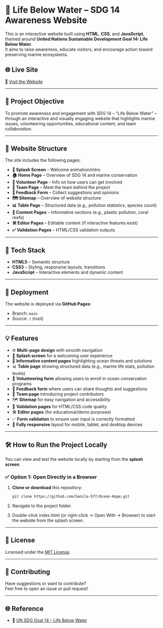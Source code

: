 # 🌊 Life Below Water – SDG 14 Awareness Website

This is an interactive website built using **HTML**, **CSS**, and **JavaScript**, themed around **United Nations Sustainable Development Goal 14: Life Below Water**.  
It aims to raise awareness, educate visitors, and encourage action toward preserving marine ecosystems.

## 🌐 Live Site

🔗 [Visit the Website](https://sanila-577.github.io/Ocean-Hope/)  

---

## 🎯 Project Objective

To promote awareness and engagement with SDG 14 – “Life Below Water” – through an interactive and visually engaging website that highlights marine issues, volunteering opportunities, educational content, and team collaboration.

---

## 📁 Website Structure

The site includes the following pages:

- **🔵 Splash Screen** – Welcome animation/intro
- **🏠 Home Page** – Overview of SDG 14 and marine conservation
- **🤝 Volunteer Page** – Info on how users can get involved
- **👥 Team Page** – Meet the team behind the project
- **📝 Feedback Form** – Collect suggestions and opinions
- **🗺️ Sitemap** – Overview of website structure
- **📊 Table Page** – Structured data (e.g., pollution statistics, species count)
- **📄 Content Pages** – Informative sections (e.g., plastic pollution, coral reefs)
- **🛠️ Editor Pages** – Editable content (if interactive features exist)
- **✅ Validation Pages** – HTML/CSS validation outputs

---

## 🧰 Tech Stack

- **HTML5** – Semantic structure
- **CSS3** – Styling, responsive layouts, transitions
- **JavaScript** – Interactive elements and dynamic content

---

## 📌 Deployment

The website is deployed via **GitHub Pages**:

- Branch: `main`
- Source: `/` (root)

---

## 💡 Features

- 🌐 **Multi-page design** with smooth navigation
- 👋 **Splash screen** for a welcoming user experience
- 📖 **Informative content pages** highlighting ocean threats and solutions
- 📊 **Table page** showing structured data (e.g., marine life stats, pollution levels)
- 🤝 **Volunteering form** allowing users to enroll in ocean conservation programs
- 📝 **Feedback form** where users can share thoughts and suggestions
- 👥 **Team page** introducing project contributors
- 🗺️ **Sitemap** for easy navigation and accessibility
- 🧪 **Validation pages** for HTML/CSS code quality
- 🛠️ **Editor pages** (for educational/demo purposes)
- ✅ **Form validation** to ensure user input is correctly formatted
- 📱 **Fully responsive** layout for mobile, tablet, and desktop devices

---

## 🛠️ How to Run the Project Locally

You can view and test the website locally by starting from the **splash screen**.

### ✅ Option 1: Open Directly in a Browser

1. **Clone or download** this repository:
   ```bash
   git clone https://github.com/Sanila-577/Ocean-Hope.git

2. Navigate to the project folder.

3. Double-click index.html (or right-click → Open With → Browser) to start the website from the splash screen.
---

## 📜 License

Licensed under the [MIT License](LICENSE).

---

## 🙌 Contributing

Have suggestions or want to contribute?  
Feel free to open an issue or pull request!

---

## 🌐 Reference

- 🔗 [UN SDG Goal 14 – Life Below Water](https://sdgs.un.org/goals/goal14)
